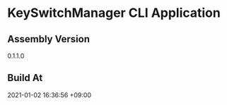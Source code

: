 KeySwitchManager CLI Application
==============================

## Assembly Version

0.1.1.0

## Build At

2021-01-02 16:36:56 +09:00
